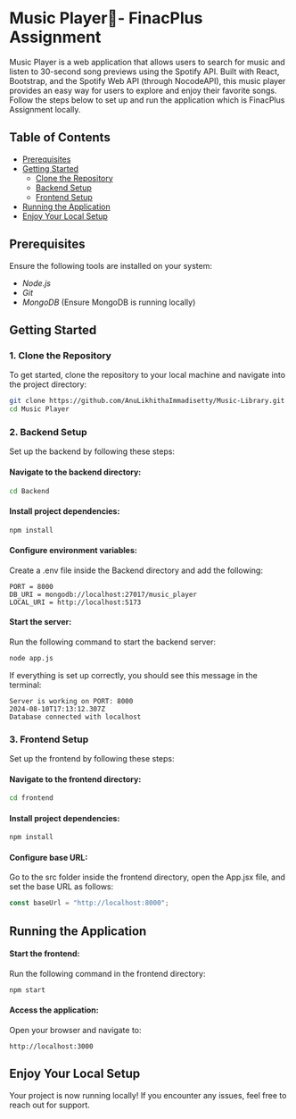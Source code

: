 # Music Player🎵- FinacPlus Assignment  
Music Player is a web application that allows users to search for music and listen to 30-second song previews using the Spotify API. Built with React, Bootstrap, and the Spotify Web API (through NocodeAPI), this music player provides an easy way for users to explore and enjoy their favorite songs. Follow the steps below to set up and run the application which is FinacPlus Assignment locally. 

## Table of Contents 
- [Prerequisites](#prerequisites)  
- [Getting Started](#getting-started)  
   - [Clone the Repository](#1-clone-the-repository)  
   - [Backend Setup](#2-backend-setup)  
   - [Frontend Setup](#3-frontend-setup)  
- [Running the Application](#running-the-application)  
- [Enjoy Your Local Setup](#enjoy-your-local-setup)

## Prerequisites 
Ensure the following tools are installed on your system:  
* *Node.js*  
* *Git*  
* *MongoDB* (Ensure MongoDB is running locally)

## Getting Started

### 1. Clone the Repository 
To get started, clone the repository to your local machine and navigate into the project directory:  
```bash
git clone https://github.com/AnuLikhithaImmadisetty/Music-Library.git
cd Music Player
```

### 2. Backend Setup
Set up the backend by following these steps:  

#### Navigate to the backend directory:  
```bash
cd Backend
```

#### Install project dependencies:  
```bash
npm install
```

#### Configure environment variables:  
Create a .env file inside the Backend directory and add the following:  
```
PORT = 8000
DB_URI = mongodb://localhost:27017/music_player
LOCAL_URI = http://localhost:5173
```

#### Start the server:  
Run the following command to start the backend server:  
```bash
node app.js
```

If everything is set up correctly, you should see this message in the terminal:  
```
Server is working on PORT: 8000
2024-08-10T17:13:12.307Z
Database connected with localhost
```

### 3. Frontend Setup
Set up the frontend by following these steps:

#### Navigate to the frontend directory:  
```bash
cd frontend
```

#### Install project dependencies:  
```bash
npm install
```

#### Configure base URL:  
Go to the src folder inside the frontend directory, open the App.jsx file, and set the base URL as follows:  
```javascript
const baseUrl = "http://localhost:8000";
```

## Running the Application

#### Start the frontend:  
Run the following command in the frontend directory:  
```bash
npm start
```

#### Access the application:  
Open your browser and navigate to:  
```
http://localhost:3000
```

## Enjoy Your Local Setup
Your project is now running locally! If you encounter any issues, feel free to reach out for support.
```

